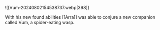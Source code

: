 ![[Vum-20240802154538737.webp|398]]

With his new found abilities [[Arra]] was able to conjure a new companion called Vum, a spider-eating wasp. 